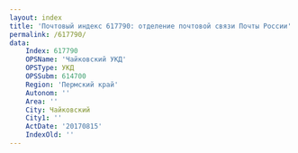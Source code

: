 ```yaml
---
layout: index
title: 'Почтовый индекс 617790: отделение почтовой связи Почты России'
permalink: /617790/
data:
    Index: 617790
    OPSName: 'Чайковский УКД'
    OPSType: УКД
    OPSSubm: 614700
    Region: 'Пермский край'
    Autonom: ''
    Area: ''
    City: Чайковский
    City1: ''
    ActDate: '20170815'
    IndexOld: ''
---
```

